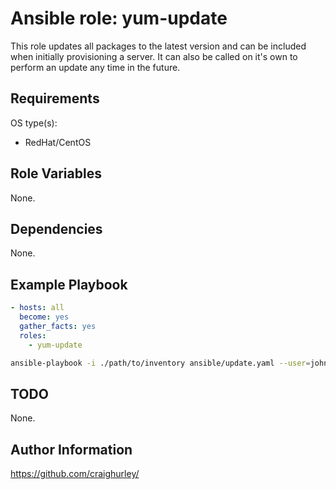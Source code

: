 # Ansible role: yum-update

This role updates all packages to the latest version and can be included when initially provisioning a server.  It can also be called on it's own to perform an update any time in the future.

## Requirements

OS type(s):

* RedHat/CentOS

## Role Variables

None.

## Dependencies

None.

## Example Playbook

```yaml
- hosts: all
  become: yes
  gather_facts: yes
  roles:
    - yum-update
```

```sh
ansible-playbook -i ./path/to/inventory ansible/update.yaml --user=johndoe --private-key=./path/to/id_rsa
```

## TODO

None.

## Author Information

<https://github.com/craighurley/>
